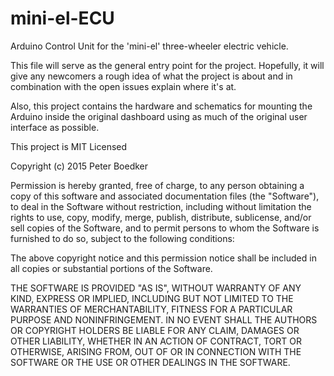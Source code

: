 # mini-el-ECU
Arduino Control Unit for the 'mini-el' three-wheeler electric vehicle.

This file will serve as the general entry point for the project. Hopefully, it will give any newcomers a rough idea of what the project is about and in combination with the open issues explain where it's at. 

Also, this project contains the hardware and schematics for mounting the Arduino inside the original dashboard using as much of the original user interface as possible.



This project is MIT Licensed

Copyright (c) 2015 Peter Boedker

Permission is hereby granted, free of charge, to any person obtaining a copy
of this software and associated documentation files (the "Software"), to deal
in the Software without restriction, including without limitation the rights
to use, copy, modify, merge, publish, distribute, sublicense, and/or sell
copies of the Software, and to permit persons to whom the Software is
furnished to do so, subject to the following conditions:

The above copyright notice and this permission notice shall be included in all
copies or substantial portions of the Software.

THE SOFTWARE IS PROVIDED "AS IS", WITHOUT WARRANTY OF ANY KIND, EXPRESS OR
IMPLIED, INCLUDING BUT NOT LIMITED TO THE WARRANTIES OF MERCHANTABILITY,
FITNESS FOR A PARTICULAR PURPOSE AND NONINFRINGEMENT. IN NO EVENT SHALL THE
AUTHORS OR COPYRIGHT HOLDERS BE LIABLE FOR ANY CLAIM, DAMAGES OR OTHER
LIABILITY, WHETHER IN AN ACTION OF CONTRACT, TORT OR OTHERWISE, ARISING FROM,
OUT OF OR IN CONNECTION WITH THE SOFTWARE OR THE USE OR OTHER DEALINGS IN THE
SOFTWARE.
